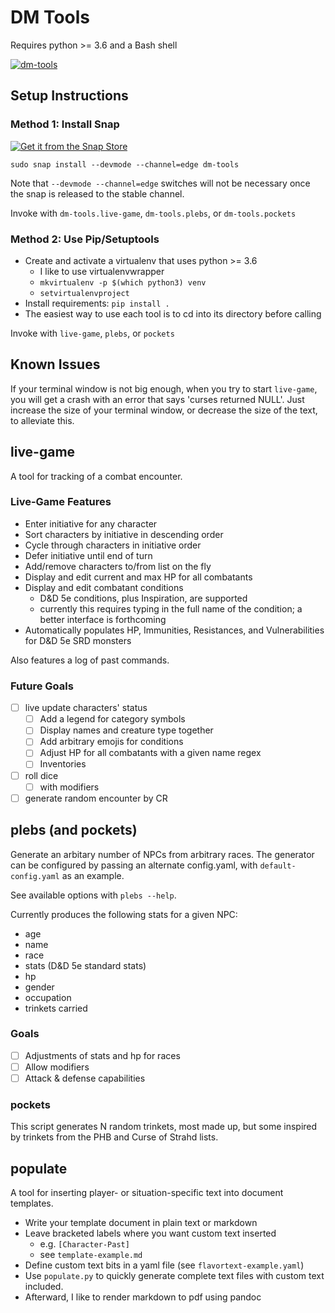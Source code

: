 # DM Tools

Requires python >= 3.6 and a Bash shell

[![dm-tools](https://snapcraft.io//dm-tools/badge.svg)](https://snapcraft.io/dm-tools)

## Setup Instructions

### Method 1: Install Snap

[![Get it from the Snap Store](https://snapcraft.io/static/images/badges/en/snap-store-black.svg)](https://snapcraft.io/dm-tools)

```
sudo snap install --devmode --channel=edge dm-tools
```

Note that `--devmode --channel=edge` switches will not be necessary once the
snap is released to the stable channel.

Invoke with `dm-tools.live-game`, `dm-tools.plebs`, or `dm-tools.pockets`

### Method 2: Use Pip/Setuptools

* Create and activate a virtualenv that uses python >= 3.6
  * I like to use virtualenvwrapper
  * `mkvirtualenv -p $(which python3) venv`
  * `setvirtualenvproject`
* Install requirements: `pip install .`
* The easiest way to use each tool is to cd into its directory before calling

Invoke with `live-game`, `plebs`, or `pockets`

## Known Issues

If your terminal window is not big enough, when you try to start `live-game`,
you will get a crash with an error that says 'curses returned NULL'. Just
increase the size of your terminal window, or decrease the size of the text,
to alleviate this.

## live-game
A tool for tracking of a combat encounter.

### Live-Game Features

* Enter initiative for any character
* Sort characters by initiative in descending order
* Cycle through characters in initiative order
* Defer initiative until end of turn
* Add/remove characters to/from list on the fly
* Display and edit current and max HP for all combatants
* Display and edit combatant conditions
  * D&D 5e conditions, plus Inspiration, are supported
  * currently this requires typing in the full name of the condition; a better
    interface is forthcoming
* Automatically populates HP, Immunities, Resistances, and Vulnerabilities for
  D&D 5e SRD monsters

Also features a log of past commands.

### Future Goals
- [ ] live update characters' status
  - [ ] Add a legend for category symbols
  - [ ] Display names and creature type together
  - [ ] Add arbitrary emojis for conditions
  - [ ] Adjust HP for all combatants with a given name regex
  - [ ] Inventories
- [ ] roll dice
  - [ ] with modifiers
- [ ] generate random encounter by CR 

## plebs (and pockets)
Generate an arbitary number of NPCs from arbitrary races.
The generator can be configured by passing an alternate config.yaml, with
`default-config.yaml` as an example.

See available options with `plebs --help`.

Currently produces the following stats for a given NPC:
- age
- name
- race
- stats (D&D 5e standard stats)
- hp
- gender
- occupation
- trinkets carried

### Goals
- [ ] Adjustments of stats and hp for races
- [ ] Allow modifiers
- [ ] Attack & defense capabilities

### pockets

This script generates N random trinkets, most made up, but some inspired by
trinkets from the PHB and Curse of Strahd lists.

## populate
A tool for inserting player- or situation-specific text into document
templates.

* Write your template document in plain text or markdown
* Leave bracketed labels where you want custom text inserted
  * e.g. `[Character-Past]`
  * see `template-example.md`
* Define custom text bits in a yaml file (see `flavortext-example.yaml`)
* Use `populate.py` to quickly generate complete text files with custom text
    included.
* Afterward, I like to render markdown to pdf using pandoc
